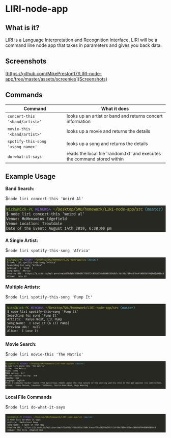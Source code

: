 # LIRI-node-app
## What is it?
LIRI is a Language Interpretation and Recognition Interface. LIRI will be a command line node app that takes in parameters and gives you back data.

## Screenshots
[https://github.com/MikePreston17/LIRI-node-app/tree/master/assets/screenies](Screenshots)

## Commands

Command | What it does
------------- | ------------
`concert-this '<band/artist>'` |  looks up an artist or band and returns concert information
`movie-this '<band/artist>'` |  looks up a movie and returns the details
`spotify-this-song '<song name>'` |  looks up a song and returns the details
`do-what-it-says` |  reads the local file 'random.txt' and executes the command stored within

## Example Usage

**Band Search:**

$```node liri concert-this 'Weird Al' ```

![Band Search](https://github.com/MikePreston17/LIRI-node-app/blob/master/assets/screenies/band-search.png)

**A Single Artist:**

$```node liri spotify-this-song 'Africa' ```

![Single Artists](https://github.com/MikePreston17/LIRI-node-app/blob/master/assets/screenies/spotify-search.png)

**Multiple Artists:**

$```node liri spotify-this-song 'Pump It' ```

![Multiple Artists](https://github.com/MikePreston17/LIRI-node-app/blob/master/assets/screenies/spotify-search_2.png)

**Movie Search:**

$```node liri movie-this 'The Matrix' ```

![Movie](https://github.com/MikePreston17/LIRI-node-app/blob/master/assets/screenies/movie-search.png)

**Local File Commands**

$`node liri do-what-it-says`

![Random Command](https://github.com/MikePreston17/LIRI-node-app/blob/master/assets/screenies/do-what-it-says.png)



